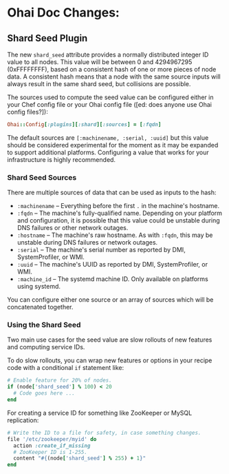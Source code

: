 <!---
This file is reset every time a new release is done. This file describes changes that have not yet been released.

Example Doc Change:
### Headline for the required change
Description of the required change.
-->

# Ohai Doc Changes:

## Shard Seed Plugin

The new `shard_seed` attribute provides a normally distributed integer ID value
to all nodes. This value will be between 0 and 4294967295 (0xFFFFFFFF), based
on a consistent hash of one or more pieces of node data. A consistent hash
means that a node with the same source inputs will always result in the same
shard seed, but collisions are possible.

The sources used to compute the seed value can be configured either in your
Chef config file or your Ohai config file ([ed: does anyone use Ohai config files?]):

```ruby
Ohai::Config[:plugins][:shard][:sources] = [:fqdn]
```

The default sources are `[:machinename, :serial, :uuid]` but this value should
be considered experimental for the moment as it may be expanded to support
additional platforms. Configuring a value that works for your infrastructure is
highly recommended.

### Shard Seed Sources

There are multiple sources of data that can be used as inputs to the hash:

* `:machinename` – Everything before the first `.` in the machine's hostname.
* `:fqdn` – The machine's fully-qualified name. Depending on your platform and
  configuration, it is possible that this value could be unstable during DNS
  failures or other network outages.
* `:hostname` – The machine's raw hostname. As with `:fqdn`, this may be unstable
  during DNS failures or network outages.
* `:serial` – The machine's serial number as reported by DMI, SystemProfiler, or
  WMI.
* `:uuid` – The machine's UUID as reported by DMI, SystemProfiler, or WMI.
* `:machine_id` – The systemd machine ID. Only available on platforms using
  systemd.

You can configure either one source or an array of sources which will be
concatenated together.

### Using the Shard Seed

Two main use cases for the seed value are slow rollouts of new features and
computing service IDs.

To do slow rollouts, you can wrap new features or options in your recipe code
with a conditional `if` statement like:

```ruby
# Enable feature for 20% of nodes.
if (node['shard_seed'] % 100) < 20
  # Code goes here ...
end
```

For creating a service ID for something like ZooKeeper or MySQL replication:

```ruby
# Write the ID to a file for safety, in case something changes.
file '/etc/zookeeper/myid' do
  action :create_if_missing
  # ZooKeeper ID is 1-255.
  content "#{(node['shard_seed'] % 255) + 1}"
end
```

